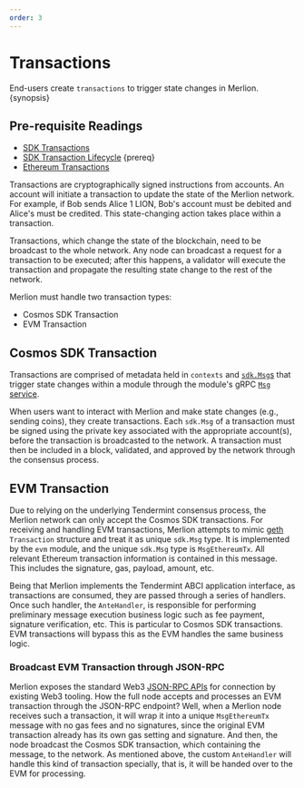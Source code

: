 ```yaml
---
order: 3
---
```


# Transactions

End-users create `transactions` to trigger state changes in Merlion. {synopsis}

## Pre-requisite Readings

- [SDK Transactions](https://docs.cosmos.network/master/core/transactions.html)
- [SDK Transaction Lifecycle](https://docs.cosmos.network/master/basics/tx-lifecycle.html) {prereq}
- [Ethereum Transactions](https://ethereum.org/en/developers/docs/transactions/)

Transactions are cryptographically signed instructions from accounts. An account will initiate a transaction to update
the state of the Merlion network. For example, if Bob sends Alice 1 LION, Bob's account must be debited and Alice's must
be credited. This state-changing action takes place within a transaction.

Transactions, which change the state of the blockchain, need to be broadcast to the whole network. Any node can
broadcast a request for a transaction to be executed; after this happens, a validator will execute the transaction and
propagate the resulting state change to the rest of the network.

Merlion must handle two transaction types:

- Cosmos SDK Transaction
- EVM Transaction

## Cosmos SDK Transaction

Transactions are comprised of metadata held in `contexts`
and [`sdk.Msg`s](https://docs.cosmos.network/master/building-modules/messages-and-queries.html)
that trigger state changes within a module through the module's
gRPC [`Msg` service](https://docs.cosmos.network/master/building-modules/msg-services.html).

When users want to interact with Merlion and make state changes (e.g., sending coins), they create transactions.
Each `sdk.Msg` of a transaction must be signed using the private key associated with the appropriate account(s), before
the transaction is broadcasted to the network. A transaction must then be included in a block, validated, and approved
by the network through the consensus process.

## EVM Transaction

Due to relying on the underlying Tendermint consensus process, the Merlion network can only accept the Cosmos SDK
transactions. For receiving and handling EVM transactions, Merlion attempts to
mimic [geth](https://github.com/ethereum/go-ethereum) `Transaction` structure and treat it as unique `sdk.Msg` type. It
is implemented by the `evm` module, and the unique `sdk.Msg` type is `MsgEthereumTx`. All relevant Ethereum transaction
information is contained in this message. This includes the signature, gas, payload, amount, etc.

Being that Merlion implements the Tendermint ABCI application interface, as transactions are consumed, they are passed
through a series of handlers. Once such handler, the `AnteHandler`, is responsible for performing preliminary message
execution business logic such as fee payment, signature verification, etc. This is particular to Cosmos SDK
transactions. EVM transactions will bypass this as the EVM handles the same business logic.

### Broadcast EVM Transaction through JSON-RPC

Merlion exposes the standard Web3 [JSON-RPC APIs](../api/json-rpc/server.md) for connection by existing Web3 tooling.
How the full node accepts and processes an EVM transaction through the JSON-RPC endpoint? Well, when a Merlion node
receives such a transaction, it will wrap it into a unique `MsgEthereumTx` message with no gas fees and no signatures,
since the original EVM transaction already has its own gas setting and signature. And then, the node broadcast the
Cosmos SDK transaction, which containing the message, to the network. As mentioned above, the custom `AnteHandler` will
handle this kind of transaction specially, that is, it will be handed over to the EVM for processing.
